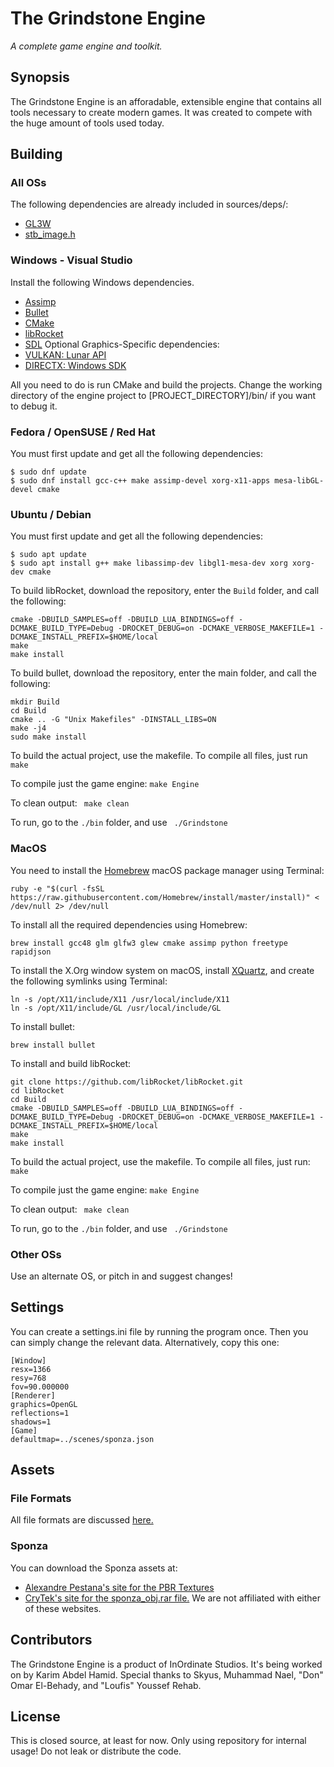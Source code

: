 # The Grindstone Engine
_A complete game engine and toolkit._

## Synopsis
The Grindstone Engine is an afforadable, extensible engine that contains all tools necessary to create modern games. It was created to compete with the huge amount of tools used today.

## Building
### All OSs
The following dependencies are already included in sources/deps/:
 * [GL3W](https://github.com/skaslev/gl3w)
 * [stb_image.h](https://github.com/nothings/stb)

### Windows - Visual Studio
Install the following Windows dependencies.
 * [Assimp](http://www.assimp.org/)
 * [Bullet](http://bulletphysics.org/)
 * [CMake](https://cmake.org/)
 * [libRocket](http://librocket.com/)
 * [SDL](https://www.libsdl.org/)
Optional Graphics-Specific dependencies:
 * [VULKAN: Lunar API](https://vulkan.lunarg.com/sdk/home)
 * [DIRECTX: Windows SDK](https://developer.microsoft.com/en-us/windows/downloads/windows-10-sdk)

All you need to do is run CMake and build the projects. Change the working directory of the engine project to [PROJECT_DIRECTORY]/bin/ if you want to debug it. 

### Fedora / OpenSUSE / Red Hat
You must first update and get all the following dependencies:
```
$ sudo dnf update 
$ sudo dnf install gcc-c++ make assimp-devel xorg-x11-apps mesa-libGL-devel cmake
```

### Ubuntu / Debian
You must first update and get all the following dependencies:
```
$ sudo apt update 
$ sudo apt install g++ make libassimp-dev libgl1-mesa-dev xorg xorg-dev cmake
```

To build libRocket, download the repository, enter the ```Build``` folder, and call the following:
```
cmake -DBUILD_SAMPLES=off -DBUILD_LUA_BINDINGS=off -DCMAKE_BUILD_TYPE=Debug -DROCKET_DEBUG=on -DCMAKE_VERBOSE_MAKEFILE=1 -DCMAKE_INSTALL_PREFIX=$HOME/local
make
make install
```

To build bullet, download the repository, enter the main folder, and call the following:
```
mkdir Build
cd Build
cmake .. -G "Unix Makefiles" -DINSTALL_LIBS=ON
make -j4
sudo make install
```

To build the actual project, use the makefile. To compile all files, just run ```make```

To compile just the game engine: ```make Engine```

To clean output: ``` make clean```

To run, go to the ```./bin``` folder, and use ``` ./Grindstone```

### MacOS
You need to install the [Homebrew](https://brew.sh/) macOS package manager using Terminal:
```
ruby -e "$(curl -fsSL https://raw.githubusercontent.com/Homebrew/install/master/install)" < /dev/null 2> /dev/null
```

To install all the required dependencies using Homebrew:
```
brew install gcc48 glm glfw3 glew cmake assimp python freetype rapidjson
```

To install the X.Org window system on macOS, install [XQuartz](https://www.xquartz.org/releases/XQuartz-2.7.11.html), and create the following symlinks using Terminal:
```
ln -s /opt/X11/include/X11 /usr/local/include/X11
ln -s /opt/X11/include/GL /usr/local/include/GL
```

To install bullet:
```
brew install bullet
```

To install and build libRocket:
```
git clone https://github.com/libRocket/libRocket.git
cd libRocket
cd Build
cmake -DBUILD_SAMPLES=off -DBUILD_LUA_BINDINGS=off -DCMAKE_BUILD_TYPE=Debug -DROCKET_DEBUG=on -DCMAKE_VERBOSE_MAKEFILE=1 -DCMAKE_INSTALL_PREFIX=$HOME/local
make
make install
``` 

To build the actual project, use the makefile. To compile all files, just run: ```make```

To compile just the game engine: ```make Engine```

To clean output: ``` make clean```

To run, go to the ```./bin``` folder, and use ``` ./Grindstone```

### Other OSs
Use an alternate OS, or pitch in and suggest changes!

## Settings
You can create a settings.ini file by running the program once. Then you can simply change the relevant data. Alternatively, copy this one:
```
[Window]
resx=1366
resy=768
fov=90.000000
[Renderer]
graphics=OpenGL
reflections=1
shadows=1
[Game]
defaultmap=../scenes/sponza.json
```

## Assets
### File Formats
All file formats are discussed [here.](formats.md)

### Sponza
You can download the Sponza assets at:
 * [Alexandre Pestana's site for the PBR Textures](http://www.alexandre-pestana.com/pbr-textures-sponza/)
 * [CryTek's site for the sponza_obj.rar file.](http://www.crytek.com/cryengine/cryengine3/downloads)
We are not affiliated with either of these websites.

## Contributors
The Grindstone Engine is a product of InOrdinate Studios. It's being worked on by Karim Abdel Hamid. Special thanks to Skyus, Muhammad Nael, "Don" Omar El-Behady, and "Loufis" Youssef Rehab.

## License
This is closed source, at least for now. Only using repository for internal usage! Do not leak or distribute the code.